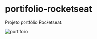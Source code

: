 # portifolio-rocketseat
Projeto portfólio Rocketseat. 

![portifolio](https://user-images.githubusercontent.com/65515537/192882261-bc7c2f41-59dc-4cf3-98bf-153e5762fa0f.gif)
